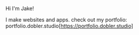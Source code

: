 Hi I'm Jake!

I make websites and apps.
check out my portfolio:
portfolio.dobler.studio[https://portfolio.dobler.studio]
